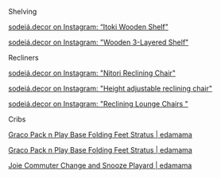 Shelving

[sodeiá.decor on Instagram: “Itoki Wooden Shelf"](https://www.instagram.com/p/Cay2kPCv0zz/)

[sodeiá.decor on Instagram: "Wooden 3-Layered Shelf"](https://www.instagram.com/p/Cn8_qUZuqUj/)

Recliners

[sodeiá.decor on Instagram: "Nitori Reclining Chair"](https://www.instagram.com/p/ChokIh6O8yL/)

[sodeiá.decor on Instagram: "Height adjustable reclining chair"](https://www.instagram.com/p/Cp7Db7uu2sB/)

[sodeiá.decor on Instagram: "Reclining Lounge Chairs "](https://www.instagram.com/p/CsA5qVdOy6p/)

Cribs

[Graco Pack n Play Base Folding Feet Stratus | edamama](https://www.edamama.ph/shop/product/graco-base-folding-feet-stratus-1622521053582)

[Graco Pack n Play Base Folding Feet Stratus | edamama](https://www.edamama.ph/shop/product/graco-base-folding-feet-stratus-1622521053582)

[Joie Commuter Change and Snooze Playard | edamama](https://www.edamama.ph/shop/product/joie-commuter-change-and-snooze-playard-1634091802001)